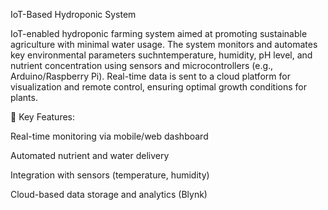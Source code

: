IoT-Based Hydroponic System

IoT-enabled hydroponic farming system aimed at promoting sustainable agriculture with minimal water usage. The system monitors and automates key environmental parameters suchntemperature, humidity, pH level, and nutrient concentration using sensors and microcontrollers (e.g., Arduino/Raspberry Pi). Real-time data is sent to a cloud platform for visualization and remote control, ensuring optimal growth conditions for plants.

🔹 Key Features:

Real-time monitoring via mobile/web dashboard

Automated nutrient and water delivery

Integration with sensors (temperature, humidity)

Cloud-based data storage and analytics (Blynk)

